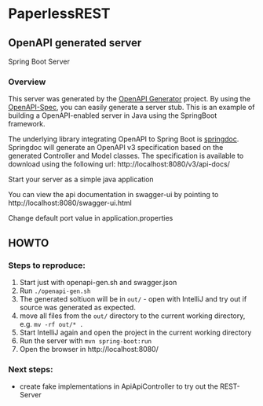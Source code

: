 # PaperlessREST

## OpenAPI generated server

Spring Boot Server

### Overview
This server was generated by the [OpenAPI Generator](https://openapi-generator.tech) project.
By using the [OpenAPI-Spec](https://openapis.org), you can easily generate a server stub.
This is an example of building a OpenAPI-enabled server in Java using the SpringBoot framework.


The underlying library integrating OpenAPI to Spring Boot is [springdoc](https://springdoc.org).
Springdoc will generate an OpenAPI v3 specification based on the generated Controller and Model classes.
The specification is available to download using the following url:
http://localhost:8080/v3/api-docs/

Start your server as a simple java application

You can view the api documentation in swagger-ui by pointing to
http://localhost:8080/swagger-ui.html

Change default port value in application.properties

## HOWTO

### Steps to reproduce:

1. Start just with openapi-gen.sh and swagger.json
2. Run ```./openapi-gen.sh```
3. The generated soltiuon will be in ```out/``` - open with IntelliJ and try out if source was generated as expected.
4. move all files from the ```out/``` directory to the current working directory, e.g.
```mv -rf out/* .```
5. Start IntelliJ again and open the project in the current working directory
6. Run the server with ```mvn spring-boot:run```
7. Open the browser in http://localhost:8080/

### Next steps:

* create fake implementations in ApiApiController to try out the REST-Server

